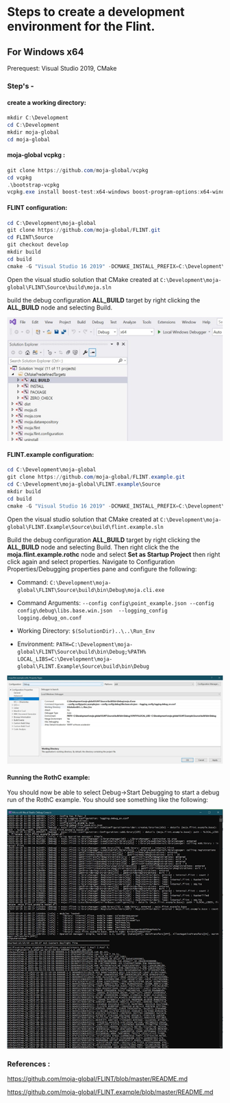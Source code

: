 # Steps to create a development environment for the Flint.

## For Windows  x64

Prerequest: Visual Studio 2019, CMake

### Step's -  
#### create a working directory:
```powershell
mkdir C:\Development
cd C:\Development
mkdir moja-global
cd moja-global
```
#### moja-global vcpkg :     
```powershell
git clone https://github.com/moja-global/vcpkg
cd vcpkg 
.\bootstrap-vcpkg
vcpkg.exe install boost-test:x64-windows boost-program-options:x64-windows boost-log:x64-windows turtle:x64-windows zipper:x64-windows poco:x64-windows libpq:x64-windows gdal:x64-windows sqlite3:x64-windows boost-ublas:x64-windows fmt:x64-windows 
```
#### FLINT configuration:  
```powershell
cd C:\Development\moja-global
git clone https://github.com/moja-global/FLINT.git
cd FLINT\Source
git checkout develop
mkdir build
cd build
cmake -G "Visual Studio 16 2019" -DCMAKE_INSTALL_PREFIX=C:\Development\Software\moja -DVCPKG_TARGET_TRIPLET=x64-windows -DENABLE_TESTS=OFF -DENABLE_MOJA_MODULES_ZIPPER=OFF -DCMAKE_TOOLCHAIN_FILE=C:\Development\moja-global\vcpkg\scripts\buildsystems\vcpkg.cmake ..
```
Open the visual studio solution that CMake created at `C:\Development\moja-global\FLINT\Source\build\moja.sln`

build the debug configuration **ALL_BUILD** target by right clicking the **ALL_BUILD** node and selecting Build.

![VS2019_Debugsetup](VS2019_buildall.JPG)

#### FLINT.example configuration:

```powershell
cd C:\Development\moja-global
git clone https://github.com/moja-global/FLINT.example.git
cd C:\Development\moja-global\FLINT.example\Source
mkdir build
cd build
cmake -G "Visual Studio 16 2019" -DCMAKE_INSTALL_PREFIX=C:\Development\Software\moja -DOPENSSL_ROOT_DIR=c:\Development\moja-global\vcpkg\installed\x64-windows -DVCPKG_TARGET_TRIPLET=x64-windows -DENABLE_TESTS=OFF -DCMAKE_TOOLCHAIN_FILE=C:\Development\moja-global\vcpkg\scripts\buildsystems\vcpkg.cmake ..
```

Open the visual studio solution that CMake created at ``C:\Development\moja-global\FLINT.Example\Source\build\flint.example.sln``

Build the debug configuration **ALL_BUILD** target by right clicking the **ALL_BUILD** node and selecting Build. Then right click the the **moja.flint.example.rothc** node and select **Set as Startup Project** then right click again and select properties. Navigate to Configuration Properties/Debugging properties pane and configure the following:

- Command: ``C:\Development\moja-global\FLINT\Source\build\bin\Debug\moja.cli.exe``

- Command Arguments: ``--config config\point_example.json --config config\debug\libs.base.win.json  --logging_config logging.debug_on.conf``
- Working Directory: ``$(SolutionDir)..\..\Run_Env``
- Environment: ``PATH=C:\Development\moja-global\FLINT\Source\build\bin\Debug;%PATH%``
  ``LOCAL_LIBS=C:\Development\moja-global\FLINT.Example\Source\build\bin\Debug``

![VS2019_Debugsetup](VS2019_rothcproperties.JPG)

#### Running the RothC example:

You should now be able to select Debug->Start Debugging to start a debug run of the RothC example. You should see something like the following:

![VS2019_Debugsetup](VS2019_debugrothc.JPG)

### References : 
https://github.com/moja-global/FLINT/blob/master/README.md

https://github.com/moja-global/FLINT.example/blob/master/README.md



 
